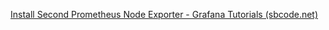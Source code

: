 [Install Second Prometheus Node Exporter - Grafana Tutorials (sbcode.net)](https://sbcode.net/grafana/install-prometheus-node-exporter/)